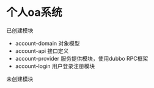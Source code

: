 <h1>个人oa系统</h1>
已创建模块
<ul>
    <li>account-domain 对象模型</li>
    <li>account-api 接口定义</li>
    <li>account-provider 服务提供模块，使用dubbo RPC框架</li>
    <li>account-login 用户登录注册模块</li>
</ul>
未创建模块
<ul>
</ul>
